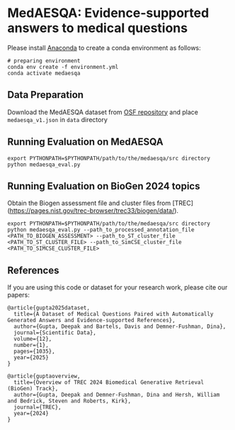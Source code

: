 # MedAESQA: Evidence-supported answers to medical questions



Please install [Anaconda](https://www.anaconda.com/distribution/) to create a conda environment as follows:
```shell script
# preparing environment
conda env create -f environment.yml
conda activate medaesqa
```
## Data Preparation
Download the MedAESQA dataset from [OSF repository](https://osf.io/ydbzq/) and place `medaesqa_v1.json` in `data` directory



## Running Evaluation on MedAESQA

```shell script
export PYTHONPATH=$PYTHONPATH/path/to/the/medaesqa/src directory
python medaesqa_eval.py
```


## Running Evaluation on BioGen 2024 topics
Obtain the Biogen assessment file and cluster files from [TREC] \(https://pages.nist.gov/trec-browser/trec33/biogen/data/).

```shell script
export PYTHONPATH=$PYTHONPATH/path/to/the/medaesqa/src directory
python medaesqa_eval.py --path_to_processed_annotation_file <PATH_TO_BIOGEN_ASSESSMENT> --path_to_ST_cluster_file <PATH_TO_ST_CLUSTER_FILE> --path_to_SimCSE_cluster_file <PATH_TO_SIMCSE_CLUSTER_FILE>
```

## References

If you are using this code or dataset for your research work, please cite our papers:
```
@article{gupta2025dataset,
  title={A Dataset of Medical Questions Paired with Automatically Generated Answers and Evidence-supported References},
  author={Gupta, Deepak and Bartels, Davis and Demner-Fushman, Dina},
  journal={Scientific Data},
  volume={12},
  number={1},
  pages={1035},
  year={2025}
}

@article{guptaoverview,
  title={Overview of TREC 2024 Biomedical Generative Retrieval (BioGen) Track},
  author={Gupta, Deepak and Demner-Fushman, Dina and Hersh, William and Bedrick, Steven and Roberts, Kirk},
  journal={TREC},
  year={2024}
}
```
